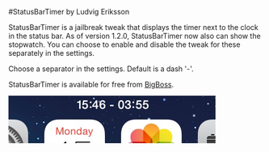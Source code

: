 #StatusBarTimer 
by Ludvig Eriksson

StatusBarTimer is a jailbreak tweak that displays the timer next to the clock in the status bar. As of version 1.2.0, StatusBarTimer now also can show the stopwatch. You can choose to enable and disable the tweak for these separately in the settings.

Choose a separator in the settings. Default is a dash '-'.

StatusBarTimer is available for free from [BigBoss](http://moreinfo.thebigboss.org/moreinfo/depiction.php?file=statusbartimerDp).

<img src="/Screenshots/1.jpg"/>

